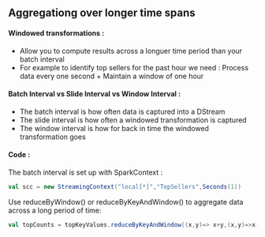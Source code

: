 Aggregationg over longer time spans
--------------

#### Windowed transformations : 
- Allow you to compute results across a longuer time period than your batch interval
- For example to identify top sellers for the past hour we need : Process data every one second + Maintain a window of one hour

#### Batch Interval vs Slide Interval vs Window Interval : 
- The batch interval is how often data is captured into a DStream
- The slide interval is how often a windowed transformation is captured 
- The window interval is how for back in time the windowed transformation goes

#### Code : 
The batch interval is set up with SparkContext : 
```scala
val scc = new StreamingContext("local[*]","TopSellers",Seconds(1))
```

Use reduceByWindow() or reduceByKeyAndWindow() to aggregate data across a long period of time:
```scala
val topCounts = topKeyValues.reduceByKeyAndWindow((x,y)=> x+y,(x,y)=>x-y,Seconds(300),Seconds(1))
```
